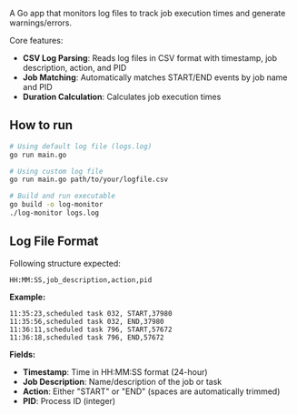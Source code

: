 A Go app that monitors log files to track job execution times and generate warnings/errors.

Core features:
- **CSV Log Parsing**: Reads log files in CSV format with timestamp, job description, action, and PID
- **Job Matching**: Automatically matches START/END events by job name and PID
- **Duration Calculation**: Calculates job execution times

## How to run
```bash
# Using default log file (logs.log)
go run main.go

# Using custom log file
go run main.go path/to/your/logfile.csv

# Build and run executable
go build -o log-monitor
./log-monitor logs.log
```

## Log File Format

Following structure expected:

```
HH:MM:SS,job_description,action,pid
```

**Example:**
```csv
11:35:23,scheduled task 032, START,37980
11:35:56,scheduled task 032, END,37980
11:36:11,scheduled task 796, START,57672
11:36:18,scheduled task 796, END,57672
```

**Fields:**
- **Timestamp**: Time in HH:MM:SS format (24-hour)
- **Job Description**: Name/description of the job or task
- **Action**: Either "START" or "END" (spaces are automatically trimmed)
- **PID**: Process ID (integer)
